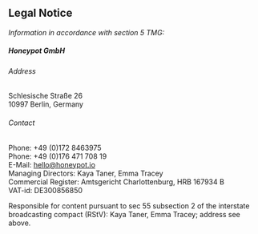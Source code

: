 ## Legal Notice

_Information in accordance with section 5 TMG:_

##### Honeypot GmbH

###### Address

Schlesische Straße 26<br />
10997 Berlin, Germany<br />

###### Contact

Phone: +49 (0)172 8463975<br />
Phone: +49 (0)176 471 708 19<br />
E-Mail: hello@honeypot.io<br />
Managing Directors: Kaya Taner, Emma Tracey<br />
Commercial Register: Amtsgericht Charlottenburg, HRB 167934 B<br />
VAT-id: DE300856850

Responsible for content pursuant to sec 55 subsection 2 of the interstate
broadcasting compact (RStV): Kaya Taner, Emma Tracey; address see above.
